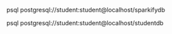 psql postgresql://student:student@localhost/sparkifydb

psql postgresql://student:student@localhost/studentdb